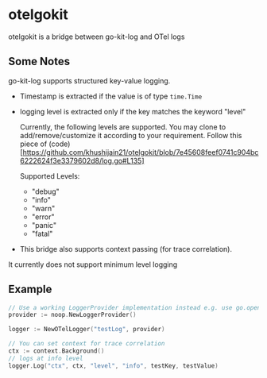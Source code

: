 # otelgokit
otelgokit is a bridge between go-kit-log and OTel logs


## Some Notes 
go-kit-log supports structured key-value logging.

- Timestamp is extracted if the value is of type `time.Time`
- logging level is extracted only if the key matches the keyword "level"

    Currently, the following levels are supported. You may clone to add/remove/customize it according to your requirement. Follow this piece of (code)[https://github.com/khushijain21/otelgokit/blob/7e45608feef0741c904bc6222624f3e3379602d8/log.go#L135] 

    Supported Levels:
    - "debug"
    - "info"
    - "warn"
    - "error"
    - "panic"
    - "fatal"
- This bridge also supports context passing (for trace correlation). 

It currently does not support minimum level logging
## Example

```go
// Use a working LoggerProvider implementation instead e.g. use go.opentelemetry.io/otel/sdk/log.
provider := noop.NewLoggerProvider()

logger := NewOTelLogger("testLog", provider)

// You can set context for trace correlation 
ctx := context.Background()
// logs at info level
logger.Log("ctx", ctx, "level", "info", testKey, testValue)  

```
